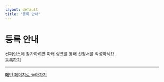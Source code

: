 ```yaml
---
layout: default
title: "등록 안내"
---
```


# 등록 안내

컨퍼런스에 참가하려면 아래 링크를 통해 신청서를 작성하세요.  
[등록하기](https://registration-link.com)

---

[메인 페이지로 돌아가기](./index.md)

